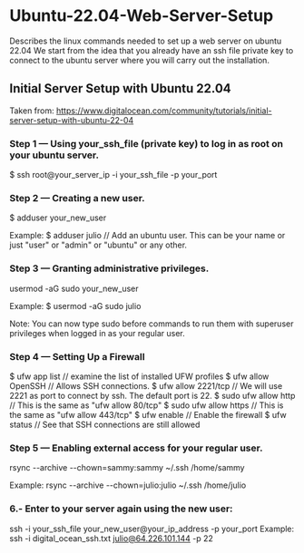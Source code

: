# Ubuntu-22.04-Web-Server-Setup
Describes the linux commands needed to set up a web server on ubuntu 22.04
We start from the idea that you already have an ssh file private key to connect to the ubuntu server where you will carry out the installation.
 
## Initial Server Setup with Ubuntu 22.04
Taken from: https://www.digitalocean.com/community/tutorials/initial-server-setup-with-ubuntu-22-04

### Step 1 — Using your_ssh_file (private key) to log in as root on your ubuntu server.
$ ssh root@your_server_ip -i your_ssh_file -p your_port

### Step 2 — Creating a new user.

$ adduser your_new_user

Example: $ adduser julio // Add an ubuntu user. This can be your name or just "user" or "admin" or "ubuntu" or any other.

### Step 3 — Granting administrative privileges.

usermod -aG sudo your_new_user

Example: $ usermod -aG sudo julio

Note: You can now type sudo before commands to run them with superuser privileges when logged in as your regular user.

### Step 4 — Setting Up a Firewall
$ ufw app list // examine the list of installed UFW profiles
$ ufw allow OpenSSH  //  Allows SSH connections.
$ ufw allow 2221/tcp // We will use 2221 as port to connect by ssh. The default port is 22.
$ sudo ufw allow http // This is the same as "ufw allow 80/tcp"
$ sudo ufw allow https // This is the same as "ufw allow 443/tcp"
$ ufw enable // Enable the firewall
$ ufw status // See that SSH connections are still allowed

### Step 5 — Enabling external access for your regular user.

rsync --archive --chown=sammy:sammy ~/.ssh /home/sammy

Example: rsync --archive --chown=julio:julio ~/.ssh /home/julio

### 6.- Enter to your server again using the new user:

ssh -i your_ssh_file your_new_user@your_ip_address -p your_port
Example: ssh -i digital_ocean_ssh.txt julio@64.226.101.144 -p 22

